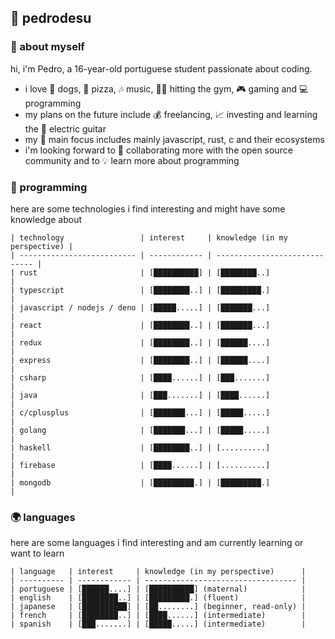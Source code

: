 ## 📌 pedrodesu

### 📃 about myself

hi, i'm Pedro, a 16-year-old portuguese student passionate about coding.

- i love 🐶 dogs, 🍕 pizza, 🎶 music, 🏋️‍♂️ hitting the gym, 🎮 gaming and 💻 programming
- my plans on the future include 💰 freelancing, 📈 investing and learning the 🎸 electric guitar
- my 🎯 main focus includes mainly javascript, rust, c and their ecosystems
- i'm looking forward to 💬 collaborating more with the open source community and to 💡 learn more about programming

### 📖 programming

here are some technologies i find interesting and might have some knowledge about

```
| technology                 | interest     | knowledge (in my perspective) |
| -------------------------- | ------------ | ----------------------------- |
| rust                       | [██████████] | [████████..]                  |
| typescript                 | [████████..] | [█████████.]                  |
| javascript / nodejs / deno | [█████.....] | [███████...]                  |
| react                      | [████████..] | [███████...]                  |
| redux                      | [████████..] | [██████....]                  |
| express                    | [████████..] | [██████....]                  |
| csharp                     | [████......] | [███.......]                  |
| java                       | [███.......] | [████......]                  |
| c/cplusplus                | [███████...] | [█████.....]                  |
| golang                     | [███████...] | [█████.....]                  |
| haskell                    | [████████..] | [..........]                  |
| firebase                   | [████......] | [..........]                  |
| mongodb                    | [█████████.] | [█████████.]                  |
```

### 🌍 languages

here are some languages i find interesting and am currently learning or want to learn

```
| language   | interest     | knowledge (in my perspective)      |
| ---------- | ------------ | ---------------------------------- |
| portuguese | [██████....] | [██████████] (maternal)            |
| english    | [████████..] | [█████████.] (fluent)              |
| japanese   | [██████████] | [██........] (beginner, read-only) |
| french     | [████████..] | [████......] (intermediate)        |
| spanish    | [███.......] | [█████.....] (intermediate)        |
```
